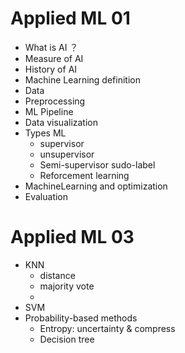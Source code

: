 # Applied ML 01

- What is AI ？
- Measure of AI
- History of AI
- Machine Learning definition
- Data
- Preprocessing
- ML Pipeline
- Data visualization
- Types ML
  - supervisor
  - unsupervisor
  - Semi-supervisor sudo-label
  - Reforcement learning
- MachineLearning and optimization
- Evaluation





# Applied ML 03

- KNN
  - distance
  - majority vote
  - 
- SVM
- Probability-based methods
  - Entropy: uncertainty & compress
  - Decision tree



